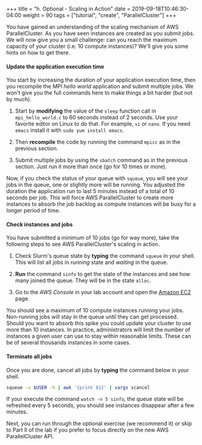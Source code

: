 +++
title = "h. Optional - Scaling in Action"
date = 2019-09-18T10:46:30-04:00
weight = 90
tags = ["tutorial", "create", "ParallelCluster"]
+++

You have gained an understanding of the scaling mechanism of AWS ParallelCluster. As you have seen instances are created as you submit jobs. We will now give you a small challenge: can you reach the maximum capacity of your cluster (i.e. 10 compute instances)? We'll give you some hints on how to get there.

#### Update the application execution time

You start by increasing the duration of your application execution time, then you recompile the MPI *hello world* application and submit multiple jobs. We won't give you the full commands here to make things a bit harder (but not by much).

1. Start by **modifying** the value of the `sleep` function call in `mpi_hello_world.c` to 60 seconds instead of 2 seconds. Use your favorite editor on Linux to do that. For example, `vi` or `nano`. If you need `emacs` install it with `sudo yum install emacs`.

2. Then **recompile** the code by running the command `mpicc` as in the previous section.

3. Submit multiple jobs by using the `sbatch` command as in the previous section. Just run it more than once (go for 10 times or more).

Now, if you check the status of your queue with `squeue`, you will see your jobs in the queue, one or slightly more will be running. You adjusted the duration the application run to last 5 minutes instead of a total of 10 seconds per job. This will force AWS ParallelCluster to create more instances to absorb the job backlog as compute instances will be busy for a longer period of time.


#### Check instances and jobs

You have submitted a minimum of 10 jobs (go for way more), take the following steps to see AWS ParallelCluster's scaling in action.

1. Check Slurm's queue state by **typing** the command `squeue` in your shell. This will list all jobs in *running* state and *waiting* in the queue.

2. **Run** the command `sinfo` to get the state of the instances and see how many joined the queue. They will be in the state `alloc`.

3. Go to the *AWS Console* in your lab account and open the [Amazon EC2](https://console.aws.amazon.com/ec2/) page.

You should see a maximum of 10 compute instances running your jobs. Non-running jobs will stay in the queue until they can get processed. Should you want to absorb this spike you could update your cluster to use more than 10 instances. In practice, administrators will limit the number of instances a given user can use to stay within reasonable limits. These can be of several thousands instances in some cases.

#### Terminate all jobs

Once you are done, cancel all jobs by **typing** the command below in your shell.

```bash
squeue -u $USER -h | awk '{print $1}' | xargs scancel
```

If your execute the command `watch -n 5 sinfo`, the queue state will be refreshed every 5 seconds, you should see instances disappear after a few minutes.

Next, you can run through the optional exercise (we recommend it) or skip to Part II of the lab if you prefer to focus directly on the new AWS ParallelCluster API.
